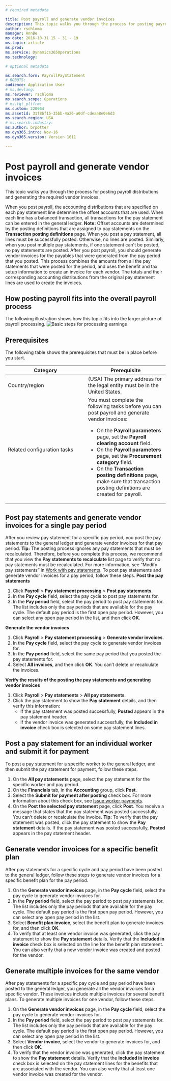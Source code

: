 ```yaml
---
# required metadata

title: Post payroll and generate vendor invoices
description: This topic walks you through the process for posting payroll distributions and generating the required vendor invoices.
author: rschloma
manager: AnnBe
ms.date: 2016-10-31 15 - 31 - 19
ms.topic: article
ms.prod: 
ms.service: Dynamics365Operations
ms.technology: 

# optional metadata

ms.search.form: PayrollPayStatement
# ROBOTS: 
audience: Application User
# ms.devlang: 
ms.reviewer: rschloma
ms.search.scope: Operations
# ms.tgt_pltfrm: 
ms.custom: 220964
ms.assetid: 31f8bf15-35bb-4a26-a0df-cdeaa8e0e6d3
ms.search.region: USA
# ms.search.industry: 
ms.author: brpotter
ms.dyn365.intro: Nov-16
ms.dyn365.version: Version 1611

---
```


# Post payroll and generate vendor invoices

This topic walks you through the process for posting payroll distributions and generating the required vendor invoices.

When you post payroll, the accounting distributions that are specified on each pay statement line determine the offset accounts that are used. When each line has a balanced transaction, all transactions for the pay statement can be entered in the general ledger. **Note:** Offset accounts are determined by the posting definitions that are assigned to pay statements on the **Transaction posting definitions** page. When you post a pay statement, all lines must be successfully posted. Otherwise, no lines are posted. Similarly, when you post multiple pay statements, if one statement can't be posted, no pay statements are posted. After you post payroll, you should generate vendor invoices for the payables that were generated from the pay period that you posted. This process combines the amounts from all the pay statements that were posted for the period, and uses the benefit and tax setup information to create an invoice for each vendor. The totals and their corresponding accounting distributions from the original pay statement lines are used to create the invoices.

## How posting payroll fits into the overall payroll process
The following illustration shows how this topic fits into the larger picture of payroll processing. ![Basic steps for processing earnings](https://i-technet.sec.s-msft.com/dynimg/IC766976.gif "Basic steps for processing earnings")

## Prerequisites
The following table shows the prerequisites that must be in place before you start.

<table>
<colgroup>
<col width="50%" />
<col width="50%" />
</colgroup>
<thead>
<tr class="header">
<th>Category</th>
<th>Prerequisite</th>
</tr>
</thead>
<tbody>
<tr class="odd">
<td>Country/region</td>
<td>(USA) The primary address for the legal entity must be in the United States.</td>
</tr>
<tr class="even">
<td>Related configuration tasks</td>
<td>You must complete the following tasks before you can post payroll and generate vendor invoices:
<ul>
<li>On the <strong>Payroll parameters</strong> page, set the <strong>Payroll clearing account</strong> field.</li>
<li>On the <strong>Payroll parameters</strong> page, set the <strong>Procurement category</strong> field.</li>
<li>On the <strong>Transaction posting definitions</strong> page, make sure that transaction posting definitions are created for payroll.</li>
</ul></td>
</tr>
</tbody>
</table>

## Post pay statements and generate vendor invoices for a single pay period
After you review pay statement for a specific pay period, you post the pay statements to the general ledger and generate vendor invoices for that pay period. **Tip:** The posting process ignores any pay statements that must be recalculated. Therefore, before you complete this process, we recommend that you view the **Pay statements to recalculate** list page to verify that no pay statements must be recalculated. For more information, see “Modify pay statements” in [Work with pay statements](pay-statements.md). To post pay statements and generate vendor invoices for a pay period, follow these steps. **Post the pay statements**

1.  Click **Payroll** &gt; **Pay statement processing** &gt; **Post pay statements**.
2.  In the **Pay cycle** field, select the pay cycle to post pay statements for.
3.  In the **Pay period** field, select the pay period to post pay statements for. The list includes only the pay periods that are available for the pay cycle. The default pay period is the first open pay period. However, you can select any open pay period in the list, and then click **OK**.

**Generate the vendor invoices**

1.  Click **Payroll** &gt; **Pay statement processing** &gt; **Generate vendor invoices**.
2.  In the **Pay cycle** field, select the pay cycle to generate vendor invoices for.
3.  In the **Pay period** field, select the same pay period that you posted the pay statements for.
4.  Select **All invoices**, and then click **OK**. You can’t delete or recalculate the invoices.

**Verify the results of the posting the pay statements and generating vendor invoices**

1.  Click **Payroll** &gt; **Pay statements** &gt; **All pay statements**.
2.  Click the pay statement to show the **Pay statement** details, and then verify this information:
    -   If the pay statement was posted successfully, **Posted** appears in the pay statement header.
    -   If the vendor invoice was generated successfully, the **Included in invoice** check box is selected on some pay statement lines.

## Post a pay statement for an individual worker and submit it for payment
To post a pay statement for a specific worker to the general ledger, and then submit the pay statement for payment, follow these steps.

1.  On the **All pay statements** page, select the pay statement for the specific worker and pay period.
2.  On the **Financials** tab, in the **Accounting** group, click **Post**.
3.  Select the **Submit for payment after posting** check box. For more information about this check box, see [Issue worker payments](issue-worker-payments.md).
4.  On the **Post the selected pay statement** page, click **Post**. You receive a message that states that the pay statement was posted successfully. You can’t delete or recalculate the invoice. **Tip:** To verify that the pay statement was posted, click the pay statement to show the **Pay statement** details. If the pay statement was posted successfully, **Posted** appears in the pay statement header.

## Generate vendor invoices for a specific benefit plan
After pay statements for a specific cycle and pay period have been posted to the general ledger, follow these steps to generate vendor invoices for a specific benefit plan for the pay period.

1.  On the **Generate vendor invoices** page, in the **Pay cycle** field, select the pay cycle to generate vendor invoices for.
2.  In the **Pay period** field, select the pay period to post pay statements for. The list includes only the pay periods that are available for the pay cycle. The default pay period is the first open pay period. However, you can select any open pay period in the list.
3.  Select **Benefit plan invoice**, select the benefit plan to generate invoices for, and then click **OK**.
4.  To verify that at least one vendor invoice was generated, click the pay statement to show the **Pay statement** details. Verify that the **Included in invoice** check box is selected on the line for the benefit plan statement. You can also verify that a new vendor invoice was created and posted for the vendor.

## Generate multiple invoices for the same vendor
After pay statements for a specific pay cycle and pay period have been posted to the general ledger, you generate all the vendor invoices for a specific vendor. These invoices include multiple invoices for several benefit plans. To generate multiple invoices for one vendor, follow these steps.

1.  On the **Generate vendor invoices** page, in the **Pay cycle** field, select the pay cycle to generate vendor invoices for.
2.  In the **Pay period** field, select the pay period to post pay statements for. The list includes only the pay periods that are available for the pay cycle. The default pay period is the first open pay period. However, you can select any open pay period in the list.
3.  Select **Vendor invoice**, select the vendor to generate invoices for, and then click **OK**.
4.  To verify that the vendor invoice was generated, click the pay statement to show the **Pay statement** details. Verify that the **Included in invoice** check box is selected on the pay statement lines for the benefits that are associated with the vendor. You can also verify that at least one vendor invoice was created for the vendor.


